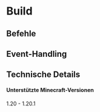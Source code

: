 # Build

## Befehle

## Event-Handling

## Technische Details
#### Unterstützte Minecraft-Versionen
1.20 - 1.20.1
